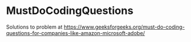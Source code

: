 # MustDoCodingQuestions
Solutions to problem at https://www.geeksforgeeks.org/must-do-coding-questions-for-companies-like-amazon-microsoft-adobe/
